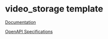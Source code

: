 # video_storage template

[Documentation](https://petstore.swagger.io?url=https://raw.githubusercontent.com/atlasH2020-templates/video_storage/wip0.1.1/oas.json)

[OpenAPI Specifications](https://sensorsystems.iais.fraunhofer.de/doc/?url=https://raw.githubusercontent.com/atlasH2020-templates/video_storage/wip0.1.1/oas.json)  
